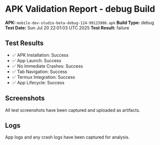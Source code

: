 # APK Validation Report - debug Build

**APK:** `mobile-dev-studio-beta-debug-124-99123988.apk`
**Build Type:** debug
**Test Date:** Sun Jul 20 22:01:03 UTC 2025
**Test Result:** failure

## Test Results

- ✅ APK Installation: Success
- ✅ App Launch: Success  
- ✅ No Immediate Crashes: Success
- ✅ Tab Navigation: Success
- ✅ Termux Integration: Success
- ✅ App Lifecycle: Success

## Screenshots

All test screenshots have been captured and uploaded as artifacts.

## Logs

App logs and any crash logs have been captured for analysis.
